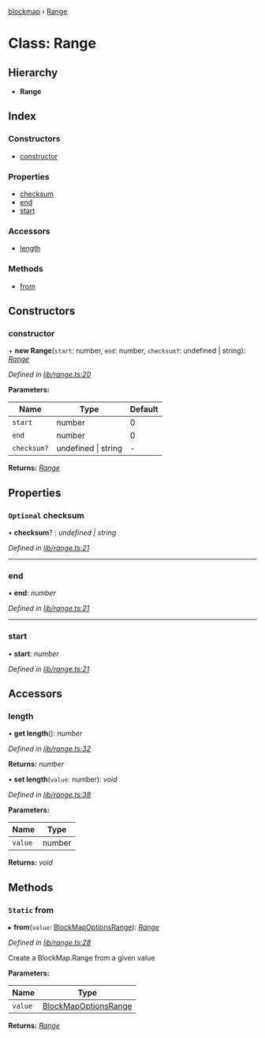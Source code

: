 [blockmap](../README.md) › [Range](range.md)

# Class: Range

## Hierarchy

* **Range**

## Index

### Constructors

* [constructor](range.md#constructor)

### Properties

* [checksum](range.md#optional-checksum)
* [end](range.md#end)
* [start](range.md#start)

### Accessors

* [length](range.md#length)

### Methods

* [from](range.md#static-from)

## Constructors

###  constructor

\+ **new Range**(`start`: number, `end`: number, `checksum?`: undefined | string): *[Range](range.md)*

*Defined in [lib/range.ts:20](https://github.com/balena-io-modules/blockmap/blob/8429cdf/lib/range.ts#L20)*

**Parameters:**

Name | Type | Default |
------ | ------ | ------ |
`start` | number | 0 |
`end` | number | 0 |
`checksum?` | undefined &#124; string | - |

**Returns:** *[Range](range.md)*

## Properties

### `Optional` checksum

• **checksum**? : *undefined | string*

*Defined in [lib/range.ts:21](https://github.com/balena-io-modules/blockmap/blob/8429cdf/lib/range.ts#L21)*

___

###  end

• **end**: *number*

*Defined in [lib/range.ts:21](https://github.com/balena-io-modules/blockmap/blob/8429cdf/lib/range.ts#L21)*

___

###  start

• **start**: *number*

*Defined in [lib/range.ts:21](https://github.com/balena-io-modules/blockmap/blob/8429cdf/lib/range.ts#L21)*

## Accessors

###  length

• **get length**(): *number*

*Defined in [lib/range.ts:32](https://github.com/balena-io-modules/blockmap/blob/8429cdf/lib/range.ts#L32)*

**Returns:** *number*

• **set length**(`value`: number): *void*

*Defined in [lib/range.ts:38](https://github.com/balena-io-modules/blockmap/blob/8429cdf/lib/range.ts#L38)*

**Parameters:**

Name | Type |
------ | ------ |
`value` | number |

**Returns:** *void*

## Methods

### `Static` from

▸ **from**(`value`: [BlockMapOptionsRange](../interfaces/blockmapoptionsrange.md)): *[Range](range.md)*

*Defined in [lib/range.ts:28](https://github.com/balena-io-modules/blockmap/blob/8429cdf/lib/range.ts#L28)*

Create a BlockMap.Range from a given value

**Parameters:**

Name | Type |
------ | ------ |
`value` | [BlockMapOptionsRange](../interfaces/blockmapoptionsrange.md) |

**Returns:** *[Range](range.md)*
